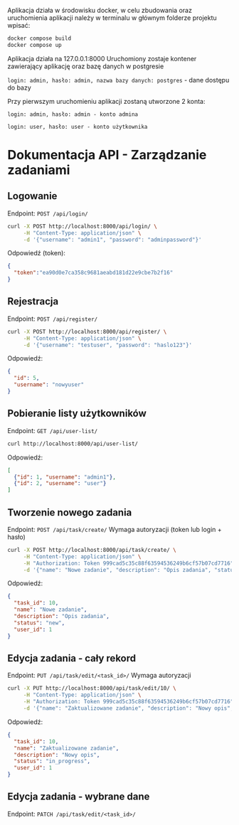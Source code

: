Aplikacja działa w środowisku docker, w celu zbudowania oraz uruchomienia aplikacji należy w terminalu w głównym folderze projektu wpisać:

```bash
docker compose build
docker compose up
```

Aplikacja działa na 127.0.0.1:8000
Uruchomiony zostaje kontener zawierający aplikację oraz bazę danych w postgresie

  `login: admin, hasło: admin, nazwa bazy danych: postgres` - dane dostępu do bazy

Przy pierwszym uruchomieniu aplikacji zostaną utworzone 2 konta:

  `login: admin, hasło: admin - konto admina`
  
  `login: user, hasło: user - konto użytkownika`

# Dokumentacja API - Zarządzanie zadaniami

## Logowanie

Endpoint: `POST /api/login/`

```bash
curl -X POST http://localhost:8000/api/login/ \
     -H "Content-Type: application/json" \
     -d '{"username": "admin1", "password": "adminpassword"}'
```
Odpowiedź (token):
```json
{
  "token":"ea90d0e7ca358c9681aeabd181d22e9cbe7b2f16"
}
```

## Rejestracja

Endpoint:  `POST /api/register/`

```bash
curl -X POST http://localhost:8000/api/register/ \
     -H "Content-Type: application/json" \
     -d '{"username": "testuser", "password": "haslo123"}'
```
Odpowiedź:
```json
{
  "id": 5,
  "username": "nowyuser"
}
```

## Pobieranie listy użytkowników

Endpoint: `GET /api/user-list/`
```bash
curl http://localhost:8000/api/user-list/
```
Odpowiedź:
```json
[
  {"id": 1, "username": "admin1"},
  {"id": 2, "username": "user"}
]
```

## Tworzenie nowego zadania

Endpoint: `POST /api/task/create/`
Wymaga autoryzacji (token lub login + hasło)

```bash
curl -X POST http://localhost:8000/api/task/create/ \
     -H "Content-Type: application/json" \
     -H "Authorization: Token 999cad5c35c88f63594536249b6cf57b07cd7716" \
     -d '{"name": "Nowe zadanie", "description": "Opis zadania", "status": "new", "user_id": 1}'
```
Odpowiedź:
```json
{
  "task_id": 10,
  "name": "Nowe zadanie",
  "description": "Opis zadania",
  "status": "new",
  "user_id": 1
}
```

## Edycja zadania - cały rekord

Endpoint: `PUT /api/task/edit/<task_id>/`
Wymaga autoryzacji

```bash
curl -X PUT http://localhost:8000/api/task/edit/10/ \
     -H "Content-Type: application/json" \
     -H "Authorization: Token 999cad5c35c88f63594536249b6cf57b07cd7716" \
     -d '{"name": "Zaktualizowane zadanie", "description": "Nowy opis", "status": "in_progress", "user_id": 1}'
```
Odpowiedź:
```json
{
  "task_id": 10,
  "name": "Zaktualizowane zadanie",
  "description": "Nowy opis",
  "status": "in_progress",
  "user_id": 1
}
```

## Edycja zadania - wybrane dane

Endpoint: `PATCH /api/task/edit/<task_id>/`



